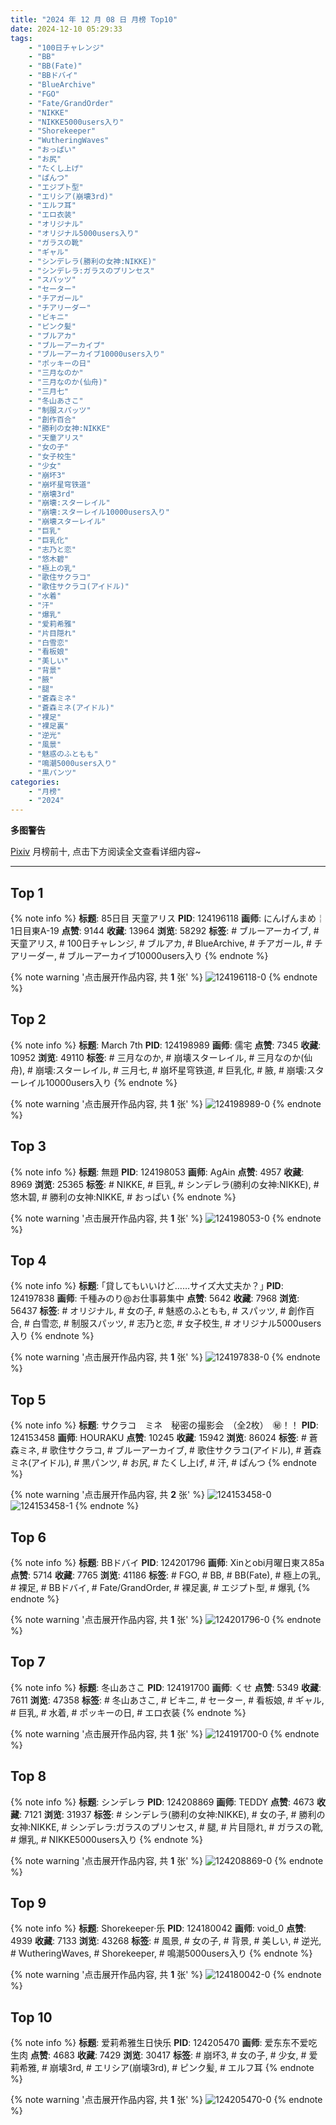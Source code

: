 ```yaml
---
title: "2024 年 12 月 08 日 月榜 Top10"
date: 2024-12-10 05:29:33
tags:
    - "100日チャレンジ"
    - "BB"
    - "BB(Fate)"
    - "BBドバイ"
    - "BlueArchive"
    - "FGO"
    - "Fate/GrandOrder"
    - "NIKKE"
    - "NIKKE5000users入り"
    - "Shorekeeper"
    - "WutheringWaves"
    - "おっぱい"
    - "お尻"
    - "たくし上げ"
    - "ぱんつ"
    - "エジプト型"
    - "エリシア(崩壊3rd)"
    - "エルフ耳"
    - "エロ衣装"
    - "オリジナル"
    - "オリジナル5000users入り"
    - "ガラスの靴"
    - "ギャル"
    - "シンデレラ(勝利の女神:NIKKE)"
    - "シンデレラ:ガラスのプリンセス"
    - "スパッツ"
    - "セーター"
    - "チアガール"
    - "チアリーダー"
    - "ビキニ"
    - "ピンク髪"
    - "ブルアカ"
    - "ブルーアーカイブ"
    - "ブルーアーカイブ10000users入り"
    - "ポッキーの日"
    - "三月なのか"
    - "三月なのか(仙舟)"
    - "三月七"
    - "冬山あさこ"
    - "制服スパッツ"
    - "創作百合"
    - "勝利の女神:NIKKE"
    - "天童アリス"
    - "女の子"
    - "女子校生"
    - "少女"
    - "崩坏3"
    - "崩坏星穹铁道"
    - "崩壊3rd"
    - "崩壊:スターレイル"
    - "崩壊:スターレイル10000users入り"
    - "崩壊スターレイル"
    - "巨乳"
    - "巨乳化"
    - "志乃と恋"
    - "悠木碧"
    - "極上の乳"
    - "歌住サクラコ"
    - "歌住サクラコ(アイドル)"
    - "水着"
    - "汗"
    - "爆乳"
    - "爱莉希雅"
    - "片目隠れ"
    - "白雪恋"
    - "看板娘"
    - "美しい"
    - "背景"
    - "腋"
    - "腿"
    - "蒼森ミネ"
    - "蒼森ミネ(アイドル)"
    - "裸足"
    - "裸足裏"
    - "逆光"
    - "風景"
    - "魅惑のふともも"
    - "鳴潮5000users入り"
    - "黒パンツ"
categories:
    - "月榜"
    - "2024"
---
```


<i class="fa fa-triangle-exclamation"></i>**多图警告**<i class="fa fa-triangle-exclamation"></i>

[Pixiv](https://www.pixiv.net/) 月榜前十, 点击下方阅读全文查看详细内容~

<!-- more -->

---

## Top 1

{% note info %}
**标题**: 85日目 天童アリス
**PID**: 124196118 **画师**: にんげんまめ￤1日目東A-19
**点赞**: 9144 **收藏**: 13964 **浏览**: 58292
**标签**: # ブルーアーカイブ, # 天童アリス, # 100日チャレンジ, # ブルアカ, # BlueArchive, # チアガール, # チアリーダー, # ブルーアーカイブ10000users入り
{% endnote %}

{% note warning '点击展开作品内容, 共 **1** 张' %}
![124196118-0](https://i.pixiv.re/img-original/img/2024/11/11/15/43/50/124196118_p0.png)
{% endnote %}

## Top 2

{% note info %}
**标题**: March 7th
**PID**: 124198989 **画师**: 儒宅
**点赞**: 7345 **收藏**: 10952 **浏览**: 49110
**标签**: # 三月なのか, # 崩壊スターレイル, # 三月なのか(仙舟), # 崩壊:スターレイル, # 三月七, # 崩坏星穹铁道, # 巨乳化, # 腋, # 崩壊:スターレイル10000users入り
{% endnote %}

{% note warning '点击展开作品内容, 共 **1** 张' %}
![124198989-0](https://i.pixiv.re/img-original/img/2024/11/11/18/00/08/124198989_p0.jpg)
{% endnote %}

## Top 3

{% note info %}
**标题**: 無題
**PID**: 124198053 **画师**: AgAin
**点赞**: 4957 **收藏**: 8969 **浏览**: 25365
**标签**: # NIKKE, # 巨乳, # シンデレラ(勝利の女神:NIKKE), # 悠木碧, # 勝利の女神:NIKKE, # おっぱい
{% endnote %}

{% note warning '点击展开作品内容, 共 **1** 张' %}
![124198053-0](https://i.pixiv.re/img-original/img/2024/11/11/17/19/39/124198053_p0.png)
{% endnote %}

## Top 4

{% note info %}
**标题**: ｢貸してもいいけど……サイズ大丈夫か？｣
**PID**: 124197838 **画师**: 千種みのり@お仕事募集中
**点赞**: 5642 **收藏**: 7968 **浏览**: 56437
**标签**: # オリジナル, # 女の子, # 魅惑のふともも, # スパッツ, # 創作百合, # 白雪恋, # 制服スパッツ, # 志乃と恋, # 女子校生, # オリジナル5000users入り
{% endnote %}

{% note warning '点击展开作品内容, 共 **1** 张' %}
![124197838-0](https://i.pixiv.re/img-original/img/2024/11/11/17/09/49/124197838_p0.jpg)
{% endnote %}

## Top 5

{% note info %}
**标题**: サクラコ　ミネ　秘密の撮影会　（全2枚）　㊙！！
**PID**: 124153458 **画师**: HOURAKU
**点赞**: 10245 **收藏**: 15942 **浏览**: 86024
**标签**: # 蒼森ミネ, # 歌住サクラコ, # ブルーアーカイブ, # 歌住サクラコ(アイドル), # 蒼森ミネ(アイドル), # 黒パンツ, # お尻, # たくし上げ, # 汗, # ぱんつ
{% endnote %}

{% note warning '点击展开作品内容, 共 **2** 张' %}
![124153458-0](https://i.pixiv.re/img-original/img/2024/11/10/08/00/06/124153458_p0.jpg)
![124153458-1](https://i.pixiv.re/img-original/img/2024/11/10/08/00/06/124153458_p1.jpg)
{% endnote %}

## Top 6

{% note info %}
**标题**: BBドバイ
**PID**: 124201796 **画师**: Xinとobi月曜日東ス85a
**点赞**: 5714 **收藏**: 7765 **浏览**: 41186
**标签**: # FGO, # BB, # BB(Fate), # 極上の乳, # 裸足, # BBドバイ, # Fate/GrandOrder, # 裸足裏, # エジプト型, # 爆乳
{% endnote %}

{% note warning '点击展开作品内容, 共 **1** 张' %}
![124201796-0](https://i.pixiv.re/img-original/img/2024/11/11/19/30/01/124201796_p0.jpg)
{% endnote %}

## Top 7

{% note info %}
**标题**: 冬山あさこ
**PID**: 124191700 **画师**: くせ
**点赞**: 5349 **收藏**: 7611 **浏览**: 47358
**标签**: # 冬山あさこ, # ビキニ, # セーター, # 看板娘, # ギャル, # 巨乳, # 水着, # ポッキーの日, # エロ衣装
{% endnote %}

{% note warning '点击展开作品内容, 共 **1** 张' %}
![124191700-0](https://i.pixiv.re/img-original/img/2024/11/11/11/11/17/124191700_p0.png)
{% endnote %}

## Top 8

{% note info %}
**标题**: シンデレラ
**PID**: 124208869 **画师**: TEDDY
**点赞**: 4673 **收藏**: 7121 **浏览**: 31937
**标签**: # シンデレラ(勝利の女神:NIKKE), # 女の子, # 勝利の女神:NIKKE, # シンデレラ:ガラスのプリンセス, # 腿, # 片目隠れ, # ガラスの靴, # 爆乳, # NIKKE5000users入り
{% endnote %}

{% note warning '点击展开作品内容, 共 **1** 张' %}
![124208869-0](https://i.pixiv.re/img-original/img/2024/11/11/22/42/59/124208869_p0.jpg)
{% endnote %}

## Top 9

{% note info %}
**标题**: Shorekeeper·乐
**PID**: 124180042 **画师**: void_0
**点赞**: 4939 **收藏**: 7133 **浏览**: 43268
**标签**: # 風景, # 女の子, # 背景, # 美しい, # 逆光, # WutheringWaves, # Shorekeeper, # 鳴潮5000users入り
{% endnote %}

{% note warning '点击展开作品内容, 共 **1** 张' %}
![124180042-0](https://i.pixiv.re/img-original/img/2024/11/11/00/00/41/124180042_p0.jpg)
{% endnote %}

## Top 10

{% note info %}
**标题**: 爱莉希雅生日快乐
**PID**: 124205470 **画师**: 爱东东不爱吃生肉
**点赞**: 4683 **收藏**: 7429 **浏览**: 30417
**标签**: # 崩坏3, # 女の子, # 少女, # 爱莉希雅, # 崩壊3rd, # エリシア(崩壊3rd), # ピンク髪, # エルフ耳
{% endnote %}

{% note warning '点击展开作品内容, 共 **1** 张' %}
![124205470-0](https://i.pixiv.re/img-original/img/2024/11/11/21/12/10/124205470_p0.jpg)
{% endnote %}
